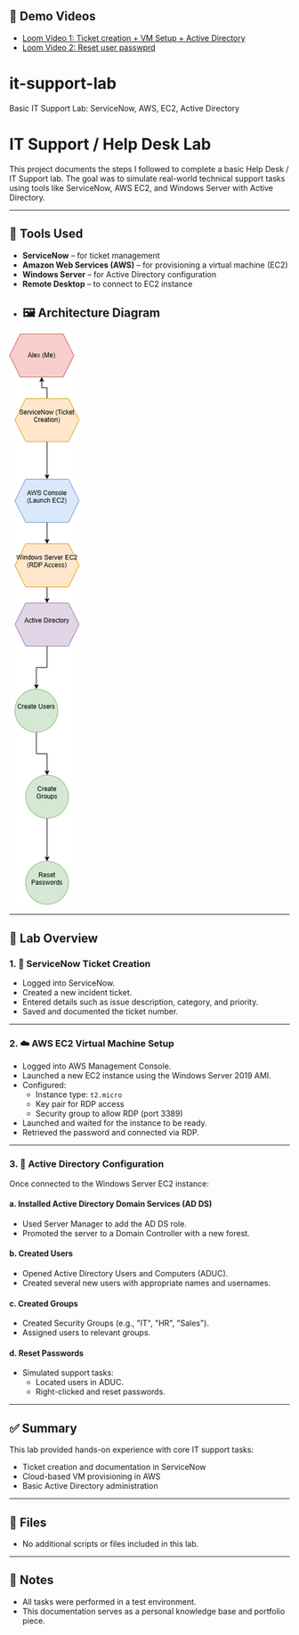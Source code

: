 ## 🎥 Demo Videos

- [Loom Video 1: Ticket creation + VM Setup + Active Directory](loom.com/share/46c417b867e94d9cba36b4fe9e71f469)
- [Loom Video 2: Reset user passwprd](loom.com/share/77f46e081a414d9895251d11b7ac2dac)
# it-support-lab
Basic IT Support Lab: ServiceNow, AWS, EC2, Active Directory
# IT Support / Help Desk Lab

This project documents the steps I followed to complete a basic Help Desk / IT Support lab. The goal was to simulate real-world technical support tasks using tools like ServiceNow, AWS EC2, and Windows Server with Active Directory.

---

## 🧰 Tools Used

- **ServiceNow** – for ticket management
- **Amazon Web Services (AWS)** – for provisioning a virtual machine (EC2)
- **Windows Server** – for Active Directory configuration
- **Remote Desktop** – to connect to EC2 instance
- ## 🖼️ Architecture Diagram

![IT Lab Architecture](IT_Lab_Architecture.drawio%20(1).png)

---

## 🧪 Lab Overview

### 1. 📩 ServiceNow Ticket Creation

- Logged into ServiceNow.
- Created a new incident ticket.
- Entered details such as issue description, category, and priority.
- Saved and documented the ticket number.

---

### 2. ☁️ AWS EC2 Virtual Machine Setup

- Logged into AWS Management Console.
- Launched a new EC2 instance using the Windows Server 2019 AMI.
- Configured:
  - Instance type: `t2.micro`
  - Key pair for RDP access
  - Security group to allow RDP (port 3389)
- Launched and waited for the instance to be ready.
- Retrieved the password and connected via RDP.

---

### 3. 🧱 Active Directory Configuration

Once connected to the Windows Server EC2 instance:

#### a. Installed Active Directory Domain Services (AD DS)

- Used Server Manager to add the AD DS role.
- Promoted the server to a Domain Controller with a new forest.

#### b. Created Users

- Opened Active Directory Users and Computers (ADUC).
- Created several new users with appropriate names and usernames.

#### c. Created Groups

- Created Security Groups (e.g., "IT", "HR", "Sales").
- Assigned users to relevant groups.

#### d. Reset Passwords

- Simulated support tasks:
  - Located users in ADUC.
  - Right-clicked and reset passwords.

---

## ✅ Summary

This lab provided hands-on experience with core IT support tasks:
- Ticket creation and documentation in ServiceNow
- Cloud-based VM provisioning in AWS
- Basic Active Directory administration

---

## 📁 Files

- No additional scripts or files included in this lab.

---

## 📌 Notes

- All tasks were performed in a test environment.
- This documentation serves as a personal knowledge base and portfolio piece.
